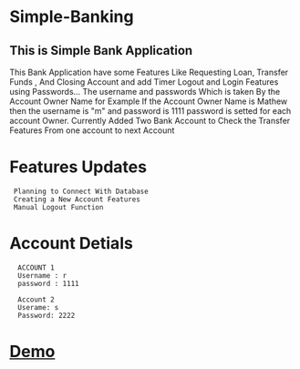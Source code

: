 # Simple-Banking
  This is Simple Bank Application
  ------------------------------------
  This Bank Application have some Features Like 
  Requesting Loan, 
  Transfer Funds , 
  And Closing Account and add Timer Logout and Login Features using Passwords... 
  The username and passwords Which is taken By the Account Owner Name for Example If the Account Owner Name is Mathew then the username is "m" and password is 1111
  password is setted for each account Owner. 
  Currently Added Two Bank Account to Check the Transfer Features From one account to next Account 

# Features Updates 
     Planning to Connect With Database 
     Creating a New Account Features 
     Manual Logout Function 
  
  
  # Account Detials
      ACCOUNT 1 
      Username : r
      password : 1111
      
      Account 2
      Userame: s
      Password: 2222

#              [Demo](https://monkanoo.github.io/Simple-Banking/)
